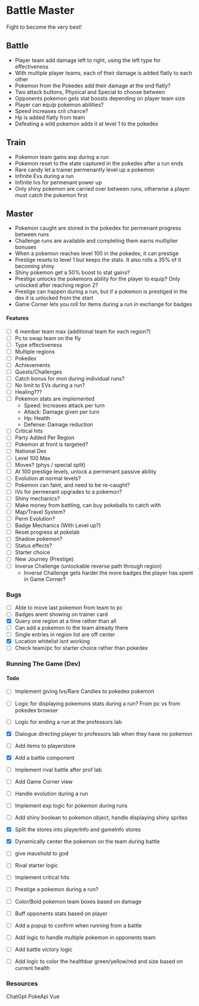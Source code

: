 
Battle Master
==================

Fight to become the very best!


Battle
-----------
- Player team add damage left to right, using the left type for effectiveness
- With multiple player teams, each of their damage is added flatly to each other
- Pokemon from the Pokedex add their damage at the end flatly?
- Two attack buttons, Physical and Special to choose between
- Opponents pokemon gets stat boosts depending on player team size
- Player can equip pokemon abilities?
- Speed increases crit chance?
- Hp is added flatly from team
- Defeating a wild pokemon adds it at level 1 to the pokedex



Train
-------------
- Pokemon team gains exp during a run
- Pokemon reset to the state captured in the pokedex after a run ends
- Rare candy let a trainer permenantly level up a pokemon
- Infinite Evs during a run
- Infinite Ivs for permenant power up
- Only shiny pokemon are carried over between runs, otherwise a player must catch the pokemon first


Master
-----------------
- Pokemon caught are stored in the pokedex for permenant progress between runs
- Challenge runs are available and completing them earns multiplier bonuses
- When a pokemon reaches level 100 in the pokedex, it can prestige
- Prestige resets to level 1 but keeps the stats. It also rolls a 35% of it becoming shiny
- Shiny pokemon get a 50% boost to stat gains?
- Prestige unlocks the pokemons ability for the player to equip? Only unlocked after reaching region 2?
- Prestige can happen during a run, but if a pokemon is prestiged in the dex it is unlocked from the start
- Game Corner lets you roll for items during a run in exchange for badges

#### Features
- [ ] 6 member team max (additional team for each region?)
- [ ] Pc to swap team on the fly
- [ ] Type effectiveness
- [ ] Multiple regions
- [ ] Pokedex
- [ ] Achievements
- [ ] Quests/Challenges
- [ ] Catch bonus for mon during individual runs?
- [ ] No limit to EVs during a run?
- [ ] Healing???
- [ ] Pokemon stats are implemented
    - Speed: Increases attack per turn
    - Attack: Damage given per turn
    - Hp: Health
    - Defense: Damage reduction
- [ ] Critical hits
- [ ] Party Added Per Region
- [ ] Pokemon at front is targeted?
- [ ] National Dex
- [ ] Level 100 Max
- [ ] Moves? (phys / special split)
- [ ] At 100 prestige levels, unlock a permenant passive ability
- [ ] Evolution at normal levels?
- [ ] Pokemon can faint, and need to be re-caught?
- [ ] IVs for permenant upgrades to a pokemon?
- [ ] Shiny mechanics?
- [ ] Make money from battling, can buy pokeballs to catch with
- [ ] Map/Travel System?
- [ ] Perm Evolution? 
- [ ] Badge Mechanics (With Level up?)
- [ ] Reset progress at pokelab
- [ ] Shadow pokemon?
- [ ] Status effects?
- [ ] Starter choice
- [ ] New Journey (Prestige)
- [ ] Inverse Challenge (unlockable reverse path through region)
    - Inverse Challenge gets harder the more badges the player has spent in Game Corner?


### Bugs
- [ ] Able to move last pokemon from team to pc
- [ ] Badges arent showing on trainer card
- [x] Query one region at a time rather than all
- [ ] Can add a pokemon to the team already there
- [ ] Single entries in region list are off center
- [x] Location whitelist isnt working
- [ ] Check team/pc for starter choice rather than pokedex

### Running The Game (Dev)


#### Todo
- [ ] Implement giving Ivs/Rare Candies to pokedex pokemon
- [ ] Logic for displaying pokemons stats during a run? From pc vs from pokedex browser
- [ ] Logic for ending a run at the professors lab
- [x] Dialogue directing player to professors lab when they have no pokemon
- [ ] Add items to playerstore
- [x] Add a battle component
- [ ] Implement rival battle after prof lab
- [ ] Add Game Corner view
- [ ] Handle evolution during a run
- [ ] Implement exp logic for pokemon during runs
- [ ] Add shiny boolean to pokemon object, handle displaying shiny sprites
- [x] Split the stores into playerInfo and gameInfo stores
- [x] Dynamically center the pokemon on the team during battle
- [ ] give maushold to god
- [ ] Rival starter logic
- [ ] Implement critical hits
- [ ] Prestige a pokemon during a run?
- [ ] Color/Bold pokemon team boxes based on damage
- [ ] Buff opponents stats based on player
- [ ] Add a popup to confirm when running from a battle
- [ ] Add logic to handle multiple pokemon in opponents team
- [ ] Add battle victory logic
- [ ] Add logic to color the healthbar green/yellow/red and size based on current health



### Resources
ChatGpt
PokeApi
Vue